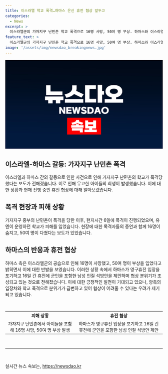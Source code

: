 ```yaml
---
title: 이스라엘 학교 폭격…하마스 은신 휴전 협상 앞두고
categories:
  - News
excerpt: >
  이스라엘군의 가자지구 난민촌 학교 폭격으로 16명 사망, 50여 명 부상. 하마스와 이스라엘 휴전 협상 재개되었으나 분위기는 여전히 긴장. 하마스가 남성 인질 석방안 제안하여 기대감 상승. 하지만 이스라엘군의 폭격으로 협상 분위기 변화 가능성 있음. (150자)
feature_text: >
  이스라엘군의 가자지구 난민촌 학교 폭격으로 16명 사망, 50여 명 부상. 하마스와 이스라엘 휴전 협상 재개되었으나 분위기는 여전히 긴장. 하마스가 남성 인질 석방안 제안하여 기대감 상승. 하지만 이스라엘군의 폭격으로 협상 분위기 변화 가능성 있음. (150자)
image: '/assets/img/newsdao_breakingnews.jpg'
---
```


<p><img src="/assets/img/newsdao_breakingnews.jpg" alt="flaretime 속보" /></p>

<h2 data-ke-size="size26">이스라엘-하마스 갈등: 가자지구 난민촌 폭격</h2>

<p data-ke-size="size16">이스라엘과 하마스 간의 갈등으로 인한 사건으로 인해 가자지구 난민촌의 학교가 폭격당했다는 보도가 전해졌습니다. 이로 인해 무고한 아이들의 희생이 발생했습니다. 이에 대한 상황과 현재 진행 중인 휴전 협상에 대해 알아보겠습니다.</p>

<h2 data-ke-size="size26">폭격 현장과 피해 상황</h2>

<p data-ke-size="size16">가자지구 중부의 난민촌이 폭격을 당한 이후, 현지시간 6일에 폭격이 진행되었으며, 유엔이 운영하던 학교가 피해를 입었습니다. 현장에 대한 목격자들의 증언과 함께 16명이 숨지고, 50여 명이 다쳤다는 보도가 있었습니다.</p>

<h2 data-ke-size="size26">하마스의 반응과 휴전 협상</h2>

<p data-ke-size="size16">하마스 측은 이스라엘군의 공습으로 인해 16명이 사망했고, 50여 명이 부상을 입었다고 밝히면서 이에 대한 반발을 보였습니다. 이러한 상황 속에서 하마스가 영구휴전 입장을 포기하고 16일 간 휴전에 군인을 포함한 남성 인질 석방안을 제안하며 협상 분위기가 조성되고 있는 것으로 전해졌습니다. 이에 대한 긍정적인 발전이 기대되고 있으나, 양측의 입장차와 학교 폭격으로 분위기가 급변하고 있어 협상이 어려울 수 있다는 우려가 제기되고 있습니다.</p>

<p data-ke-size="size16">&nbsp;</p>

<table>
  <tbody>
    <tr>
      <td style="text-align: center; height: 17px;"><b>피해 상황</b></td>
      <td style="text-align: center; height: 17px;"><b>휴전 협상</b></td>
    </tr>
    <tr>
      <td style="text-align: center; height: 17px;">가자지구 난민촌에서 아이들을 포함해 16명 사망, 50여 명 부상 발생</td>
      <td style="text-align: center; height: 17px;">하마스가 영구휴전 입장을 포기하고 16일 간 휴전에 군인을 포함한 남성 인질 석방안 제안</td>
    </tr>
  </tbody>
</table>

<p data-ke-size="size16">&nbsp;</p>

<hr>

<p data-ke-size="size16">&nbsp;</p>
실시간 뉴스 속보는, <a href="https://newsdao.kr" rel="dofollow">https://newsdao.kr</a>


